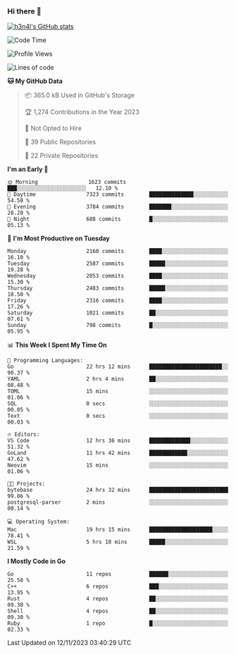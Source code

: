 ### Hi there 👋

[![h3n4l's GitHub stats](https://github-readme-stats.vercel.app/api?username=h3n4l&count_private=true&show_icons=true&theme=radical)](https://github.com/h3n4l/github-readme-stats)

<!--START_SECTION:waka-->
![Code Time](http://img.shields.io/badge/Code%20Time-1%2C696%20hrs%2054%20mins-blue)

![Profile Views](http://img.shields.io/badge/Profile%20Views-0-blue)

![Lines of code](https://img.shields.io/badge/From%20Hello%20World%20I%27ve%20Written-3.6%20million%20lines%20of%20code-blue)

**🐱 My GitHub Data** 

> 📦 365.0 kB Used in GitHub's Storage 
 > 
> 🏆 1,274 Contributions in the Year 2023
 > 
> 🚫 Not Opted to Hire
 > 
> 📜 39 Public Repositories 
 > 
> 🔑 22 Private Repositories 
 > 
**I'm an Early 🐤** 

```text
🌞 Morning                1623 commits        ███░░░░░░░░░░░░░░░░░░░░░░   12.10 % 
🌆 Daytime                7323 commits        ██████████████░░░░░░░░░░░   54.58 % 
🌃 Evening                3784 commits        ███████░░░░░░░░░░░░░░░░░░   28.20 % 
🌙 Night                  688 commits         █░░░░░░░░░░░░░░░░░░░░░░░░   05.13 % 
```
📅 **I'm Most Productive on Tuesday** 

```text
Monday                   2160 commits        ████░░░░░░░░░░░░░░░░░░░░░   16.10 % 
Tuesday                  2587 commits        █████░░░░░░░░░░░░░░░░░░░░   19.28 % 
Wednesday                2053 commits        ████░░░░░░░░░░░░░░░░░░░░░   15.30 % 
Thursday                 2483 commits        █████░░░░░░░░░░░░░░░░░░░░   18.50 % 
Friday                   2316 commits        ████░░░░░░░░░░░░░░░░░░░░░   17.26 % 
Saturday                 1021 commits        ██░░░░░░░░░░░░░░░░░░░░░░░   07.61 % 
Sunday                   798 commits         █░░░░░░░░░░░░░░░░░░░░░░░░   05.95 % 
```


📊 **This Week I Spent My Time On** 

```text
💬 Programming Languages: 
Go                       22 hrs 12 mins      ███████████████████████░░   90.37 % 
YAML                     2 hrs 4 mins        ██░░░░░░░░░░░░░░░░░░░░░░░   08.48 % 
TOML                     15 mins             ░░░░░░░░░░░░░░░░░░░░░░░░░   01.06 % 
SQL                      0 secs              ░░░░░░░░░░░░░░░░░░░░░░░░░   00.05 % 
Text                     0 secs              ░░░░░░░░░░░░░░░░░░░░░░░░░   00.03 % 

🔥 Editors: 
VS Code                  12 hrs 36 mins      █████████████░░░░░░░░░░░░   51.32 % 
GoLand                   11 hrs 42 mins      ████████████░░░░░░░░░░░░░   47.62 % 
Neovim                   15 mins             ░░░░░░░░░░░░░░░░░░░░░░░░░   01.06 % 

🐱‍💻 Projects: 
bytebase                 24 hrs 32 mins      █████████████████████████   99.86 % 
postgresql-parser        2 mins              ░░░░░░░░░░░░░░░░░░░░░░░░░   00.14 % 

💻 Operating System: 
Mac                      19 hrs 15 mins      ████████████████████░░░░░   78.41 % 
WSL                      5 hrs 18 mins       █████░░░░░░░░░░░░░░░░░░░░   21.59 % 
```

**I Mostly Code in Go** 

```text
Go                       11 repos            ██████░░░░░░░░░░░░░░░░░░░   25.58 % 
C++                      6 repos             ███░░░░░░░░░░░░░░░░░░░░░░   13.95 % 
Rust                     4 repos             ██░░░░░░░░░░░░░░░░░░░░░░░   09.30 % 
Shell                    4 repos             ██░░░░░░░░░░░░░░░░░░░░░░░   09.30 % 
Ruby                     1 repo              █░░░░░░░░░░░░░░░░░░░░░░░░   02.33 % 
```




 Last Updated on 12/11/2023 03:40:29 UTC
<!--END_SECTION:waka-->

